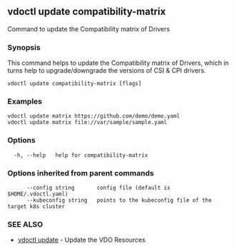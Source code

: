 ## vdoctl update compatibility-matrix

Command to update the Compatibility matrix of Drivers

### Synopsis

This command helps to update the Compatibility matrix of Drivers, 
which in turns help to upgrade/downgrade the versions of CSI & CPI drivers.

```
vdoctl update compatibility-matrix [flags]
```

### Examples

```
vdoctl update matrix https://github.com/demo/demo.yaml
vdoctl update matrix file://var/sample/sample.yaml
```

### Options

```
  -h, --help   help for compatibility-matrix
```

### Options inherited from parent commands

```
      --config string       config file (default is $HOME/.vdoctl.yaml)
      --kubeconfig string   points to the kubeconfig file of the target k8s cluster
```

### SEE ALSO

* [vdoctl update](vdoctl_update.md)	 - Update the VDO Resources


